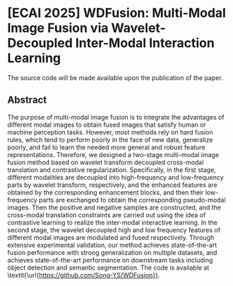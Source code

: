# [ECAI 2025] WDFusion: Multi-Modal Image Fusion via Wavelet-Decoupled Inter-Modal Interaction Learning
The source code will be made available upon the publication of the paper.
## Abstract
The purpose of multi-modal image fusion is to integrate the advantages of different modal images to obtain fused images that satisfy human or machine perception tasks. However, most methods rely on hard fusion rules, which tend to perform poorly in the face of new data, generalize poorly, and fail to learn the needed more general and robust feature representations. Therefore, we designed a two-stage multi-modal image fusion method based on wavelet transform decoupled cross-modal translation and contrastive regularization. Specifically, in the first stage, different modalities are decoupled into high-frequency and low-frequency parts by wavelet transform, respectively, and the enhanced features are obtained by the corresponding enhancement blocks, and then their low-frequency parts are exchanged to obtain the corresponding pseudo-modal images. Then the positive and negative samples are constructed, and the cross-modal translation constraints are carried out using the idea of contrastive learning to realize the inter-modal interactive learning. In the second stage, the wavelet decoupled high and low frequency features of different modal images are modulated and fused respectively. Through extensive experimental validation, our method achieves state-of-the-art fusion performance with strong generalization on multiple datasets, and achieves state-of-the-art performance on downstream tasks including object detection and semantic segmentation. The code is available at \textit{\url{https://github.com/Song-YS/WDFusion}}.
